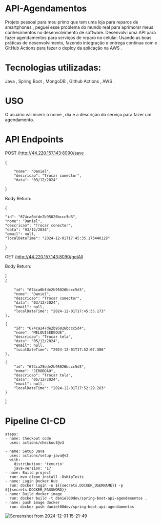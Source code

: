 
# API-Agendamentos

Projeto pessoal para meu primo que tem uma loja para reparos de smartphones , peguei esse problema do mundo real para aprimorar meus conhecimentos no desenvolvimento de software. 
Desenvolvi uma API para fazer agendamentos para serviços de reparo no celular. Usando as boas práticas de desenvolvimento, fazendo integração e entrega contínua com o GitHub Actions para fazer o deploy da aplicação na AWS .

# Tecnologias utilizadas: 
Java , Spring Boot , MongoDB , Github Actions ,  AWS   .

# USO
 O usuário vai inserir o nome , dia e a descrição do serviço para fazer um agendamento.

# API Endpoints

POST /http://44.220.157.143:8090/save  

{

        "nome": "Daniel",
        "descricao": "Trocar conector",
        "data": "03/12/2024"
}

Body Return:

{

    "id": "674ca0bfde2b95026bccc5d3",
    "nome": "Daniel",
    "descricao": "Trocar conector",
    "data": "03/12/2024",
    "email": null,
    "localDateTime": "2024-12-01T17:45:35.173440129"
}


GET /http://44.220.157.143:8090/getAll 

Body Return:

]   
    {
    
        "id": "674ca0bfde2b95026bccc5d3",
        "nome": "Daniel",
        "descricao": "Trocar conector",
        "data": "03/12/2024",
        "email": null,
        "localDateTime": "2024-12-01T17:45:35.173"
    },
    
    {
        "id": "674ca247de2b95026bccc5d4",
        "nome": "MELQUISEDEQUE",
        "descricao": "Trocar tela",
        "data": "05/12/2024",
        "email": null,
        "localDateTime": "2024-12-01T17:52:07.386"
    },
    
    {
        "id": "674ca25dde2b95026bccc5d5",
        "nome": "JEROBOÃO",
        "descricao": "Trocar tela",
        "data": "05/12/2024",
        "email": null,
        "localDateTime": "2024-12-01T17:52:29.283"
    }
]


# Pipeline CI-CD

    steps:
    - name: Checkout code
      uses: actions/checkout@v3

    - name: Setup Java
      uses: actions/setup-java@v3
      with:
        distribution: 'temurin'
        java-version: '17'
    - name: Build project
      run: mvn clean install -DsKipTests
    - name: Login Docker Hub
      run: docker login -u ${{secrets.DOCKER_USERNAME}} -p ${{secrets.DOCKER_PASSWORD}}
    - name: Build docker image
      run: docker build -t daniel00dev/spring-boot-api-agendamentos .
    - name: push image docker
      run: docker push daniel00dev/spring-boot-api-agendamentos

      
![Screenshot from 2024-12-01 15-21-49](https://github.com/user-attachments/assets/b769c194-2886-4efb-94b1-241555df4fc2)



